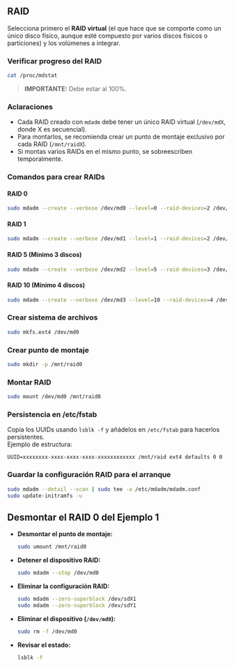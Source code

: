 ## RAID

Selecciona primero el **RAID virtual** (el que hace que se comporte como un único disco físico, aunque esté compuesto por varios discos físicos o particiones) y los volúmenes a integrar.

### Verificar progreso del RAID

```bash
cat /proc/mdstat
```
> **IMPORTANTE:** Debe estar al 100%.

### Aclaraciones

- Cada RAID creado con `mdadm` debe tener un único RAID virtual (`/dev/mdX`, donde X es secuencial).
- Para montarlos, se recomienda crear un punto de montaje exclusivo por cada RAID (`/mnt/raidX`).
- Si montas varios RAIDs en el mismo punto, se sobreescriben temporalmente.

### Comandos para crear RAIDs

#### RAID 0

```bash
sudo mdadm --create --verbose /dev/md0 --level=0 --raid-devices=2 /dev/sdX1 /dev/sdY1
```

#### RAID 1

```bash
sudo mdadm --create --verbose /dev/md1 --level=1 --raid-devices=2 /dev/sdX1 /dev/sdY1
```

#### RAID 5 (Minimo 3 discos)

```bash
sudo mdadm --create --verbose /dev/md2 --level=5 --raid-devices=3 /dev/sdX1 /dev/sdY1 /dev/sdZ1
```

#### RAID 10 (Mínimo 4 discos)

```bash
sudo mdadm --create --verbose /dev/md3 --level=10 --raid-devices=4 /dev/sdb1 /dev/sdc1 /dev/sdd1 /dev/sde1
```

### Crear sistema de archivos

```bash
sudo mkfs.ext4 /dev/md0
```

### Crear punto de montaje

```bash
sudo mkdir -p /mnt/raid0
```

### Montar RAID

```bash
sudo mount /dev/md0 /mnt/raid0
```

### Persistencia en /etc/fstab

Copia los UUIDs usando `lsblk -f` y añádelos en `/etc/fstab` para hacerlos persistentes.  
Ejemplo de estructura:

```
UUID=xxxxxxxx-xxxx-xxxx-xxxx-xxxxxxxxxxxx /mnt/raid ext4 defaults 0 0
```

### Guardar la configuración RAID para el arranque

```bash
sudo mdadm --detail --scan | sudo tee -a /etc/mdadm/mdadm.conf
sudo update-initramfs -u
```

## Desmontar el RAID 0 del Ejemplo 1

- **Desmontar el punto de montaje:**

    ```bash
    sudo umount /mnt/raid0
    ```

- **Detener el dispositivo RAID:**

    ```bash
    sudo mdadm --stop /dev/md0
    ```

- **Eliminar la configuración RAID:**

    ```bash
    sudo mdadm --zero-superblock /dev/sdX1
    sudo mdadm --zero-superblock /dev/sdY1
    ```

- **Eliminar el dispositivo (`/dev/md0`):**

    ```bash
    sudo rm -f /dev/md0
    ```

- **Revisar el estado:**

    ```bash
    lsblk -f
    ```
